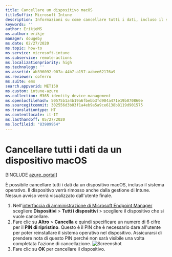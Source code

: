 ```yaml
---
title: Cancellare un dispositivo macOS
titleSuffix: Microsoft Intune
description: Informazioni su come cancellare tutti i dati, incluso il sistema operativo, da un dispositivo macOS.
keywords: ''
author: ErikjeMS
ms.author: erikje
manager: dougeby
ms.date: 02/27/2020
ms.topic: how-to
ms.service: microsoft-intune
ms.subservice: remote-actions
ms.localizationpriority: high
ms.technology: ''
ms.assetid: ab396092-907a-44b7-a157-aabee62176a9
ms.reviewer: coferro
ms.suite: ems
search.appverid: MET150
ms.custom: intune-azure
ms.collection: M365-identity-device-management
ms.openlocfilehash: 50575b1a4b19a6fbebb3fd904a471e19b070860e
ms.sourcegitcommit: 302556d3b03f1a4eb9a5a9ce6138b8119d901575
ms.translationtype: HT
ms.contentlocale: it-IT
ms.lasthandoff: 05/27/2020
ms.locfileid: "83989954"
---
```

# <a name="erase-all-data-from-a-macos-device"></a>Cancellare tutti i dati da un dispositivo macOS

[!INCLUDE [azure_portal](../includes/azure_portal.md)]

È possibile cancellare tutti i dati da un dispositivo macOS, incluso il sistema operativo. Il dispositivo verrà rimosso anche dalla gestione di Intune. Nessun avviso verrà visualizzato dall'utente finale.

1. Nell'[interfaccia di amministrazione di Microsoft Endpoint Manager](https://go.microsoft.com/fwlink/?linkid=2109431) scegliere **Dispositivi** > **Tutti i dispositivi** > scegliere il dispositivo che si vuole cancellare.
2. Fare clic su **Altro** > **Cancella** e quindi specificare un numero di 6 cifre per il **PIN di ripristino**. Questo è il PIN che è necessario dare all'utente per poter reinstallare il sistema operativo nel dispositivo. Assicurarsi di prendere nota di questo PIN perché non sarà visibile una volta completata l'azione di cancellazione.
![Screenshot](./media/device-erase/providepin.png)
3. Fare clic su **OK** per cancellare il dispositivo.
